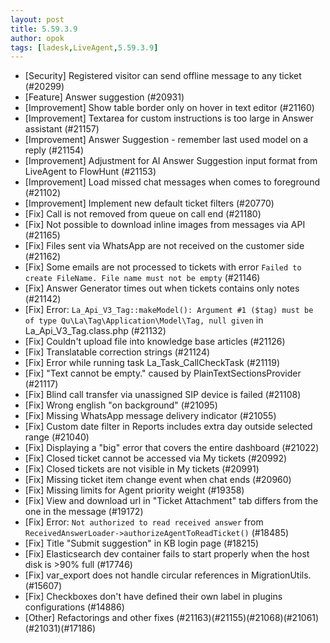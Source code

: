 ```yaml
---
layout: post
title: 5.59.3.9
author: opok
tags: [ladesk,LiveAgent,5.59.3.9]
---
```

- [Security] Registered visitor can send offline message to any ticket (#20299)
- [Feature] Answer suggestion (#20931)
- [Improvement] Show table border only on hover in text editor (#21160)
- [Improvement] Textarea for custom instructions is too large in Answer assistant (#21157)
- [Improvement] Answer Suggestion - remember last used model on a reply (#21154)
- [Improvement] Adjustment for AI Answer Suggestion input format from LiveAgent to FlowHunt (#21153)
- [Improvement] Load missed chat messages when comes to foreground (#21102)
- [Improvement] Implement new default ticket filters (#20770)
- [Fix] Call is not removed from queue on call end (#21180)
- [Fix] Not possible to download inline images from messages via API (#21165)
- [Fix] Files sent via WhatsApp are not received on the customer side (#21162)
- [Fix] Some emails are not processed to tickets with error `Failed to create FileName. File name must not be empty` (#21146)
- [Fix] Answer Generator times out when tickets contains only notes (#21142)
- [Fix] Error: `La_Api_V3_Tag::makeModel(): Argument #1 ($tag) must be of type Qu\La\Tag\Application\Model\Tag, null given` in La_Api_V3_Tag.class.php (#21132)
- [Fix] Couldn't upload file into knowledge base articles (#21126)
- [Fix] Translatable correction strings (#21124)
- [Fix] Error while running task La_Task_CallCheckTask (#21119)
- [Fix] "Text cannot be empty." caused by PlainTextSectionsProvider (#21117)
- [Fix] Blind call transfer via unassigned SIP device is failed (#21108)
- [Fix] Wrong english "on background" (#21095)
- [Fix] Missing WhatsApp message delivery indicator (#21055)
- [Fix] Custom date filter in Reports includes extra day outside selected range (#21040)
- [Fix] Displaying a "big" error that covers the entire dashboard (#21022)
- [Fix] Closed ticket cannot be accessed via My tickets (#20992)
- [Fix] Closed tickets are not visible in My tickets (#20991)
- [Fix] Missing ticket item change event when chat ends (#20960)
- [Fix] Missing limits for Agent priority weight (#19358)
- [Fix] View and download url in "Ticket Attachment" tab differs from the one in the message (#19172)
- [Fix] Error: `Not authorized to read received answer` from `ReceivedAnswerLoader->authorizeAgentToReadTicket()` (#18485)
- [Fix] Title "Submit suggestion" in KB login page (#18215)
- [Fix] Elasticsearch dev container fails to start properly when the host disk is >90% full (#17746)
- [Fix] var_export does not handle circular references in MigrationUtils. (#15607)
- [Fix] Checkboxes don't have defined their own label in plugins configurations (#14886)
- [Other] Refactorings and other fixes (#21163)(#21155)(#21068)(#21061)(#21031)(#17186)